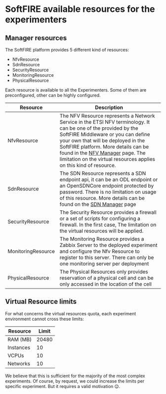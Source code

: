 # SoftFIRE available resources for the experimenters


## Manager resources

The SoftFIRE platform provides 5 different kind of resources:

* NfvResource
* SdnResource
* SecurityResource
* MonitoringResource
* PhysicalResource

Each resource is available to all the Experimenters. Some of them are preconfigured, other can be highly configured.

| Resource | Description |
|--------------------|---------------------------------------------------------------------------------------------------------------------------------------------------------------------------------------------------------------------------------------------------------------------------------------------------------------------------------------------------------------|
| NfvResource | The NFV Resource represents a Network Service in the ETSI NFV terminology. It can be one of the provided by the SoftFIRE Middleware or you can define your own that will be deployed in the SoftFIRE platform. More details can be found in the [NFV Manager](nfv-manager.md) page. The limitation on the virtual resources applies on this kind of resource. |
| SdnResource | The SDN Resource represents a SDN endpoint api, it can be an ODL endpoint or an OpenSDNCore endpoint protected by password. There is no limitation on usage of this resource. More details can be found on the [SDN Manager](sdn-manager.md) page |
| SecurityResource | The Security Resource provides a firewall or a set of scripts for configuring a firewall. In the first case, The limitation on the virtual resources will be applied. |
| MonitoringResource | The Monitoring Resource provides a Zabbix Server to the deployed experiment and configure the Nfv Resource to register to this server. There can only be one monitoring server per deployment |
| PhysicalResource | The Physical Resources only provides reservation of a physical cell and can be only accessed in the location of the cell |


## Virtual Resource limits

For what concerns the virtual resources quota, each experiment environment cannot cross these limits:

| Resource | Limit |
|-----------|-------|
| RAM (MB) | 20480 |
| Instances | 10 |
| VCPUs | 10 |
| Networks | 10 |

We believe that this is sufficient for the majority of the most complex experiments. Of course, by request, we could increase the limits per specific experiment. But it requires a valid motivation :wink:.
